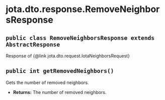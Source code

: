# jota.dto.response.RemoveNeighborsResponse

## `public class RemoveNeighborsResponse extends AbstractResponse`

Response of {@link jota.dto.request.IotaNeighborsRequest}

## `public int getRemovedNeighbors()`

Gets the number of removed neighbors.

 * **Returns:** The number of removed neighbors.
